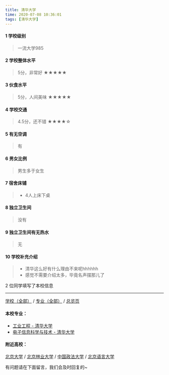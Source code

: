 ```yaml
---
title: 清华大学
time: 2020-07-08 10:36:01
tags: [清华大学]
---
```

#### 1 学校级别
> 一流大学985


#### 2 学校整体水平
> 5分，非常好
★★★★★


#### 3 伙食水平
>  5分，人间美味
★★★★★



#### 4 学校交通
> 4.5分，还不错
★★★★☆


#### 5 有无空调
> 有


#### 6 男女比例
> 男生多于女生


#### 7 宿舍床铺
> - 4人上床下桌
 

#### 8 独立卫生间
> 没有


#### 9 独立卫生间有无热水
> 无


#### 10 学校补充介绍
> - 清华这么好有什么理由不来呢hhhhhh
> - 感觉不需要介绍太多，毕竟名声摆那儿了
 
2 位同学填写了本校信息

***
[学校（全部）](https://univgo.github.io/2020/07/08/3efa6bcca419) / [专业（全部）](https://univgo.github.io/2020/07/08/2d4c6d3552c2) / [总览页](https://univgo.github.io/2020/07/08/445daeb4fa00)
#### 本校专业：
- [工业工程 - 清华大学](https://univgo.github.io/2020/07/08/638a344e4e0c)
- [电子信息科学与技术 - 清华大学](https://univgo.github.io/2020/07/08/338fc70c84db)

#### 附近高校：
[北京大学](https://univgo.github.io/2020/07/08/北京大学) / [北京林业大学](https://univgo.github.io/2020/07/08/北京林业大学) / [中国政法大学](https://univgo.github.io/2020/07/08/中国政法大学) / [北京语言大学](https://univgo.github.io/2020/07/08/北京语言大学)


有问题请在下面留言，我们会及时回复的~
